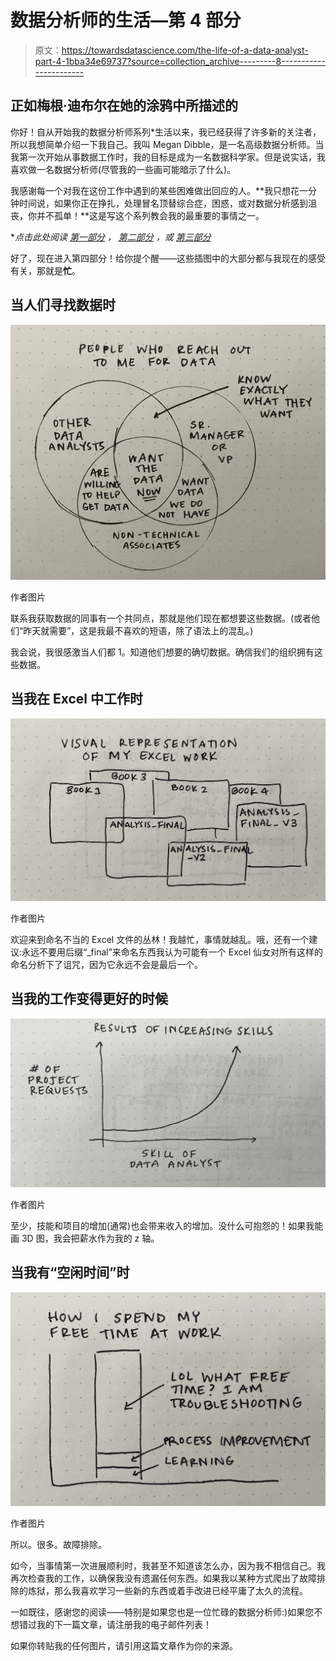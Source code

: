 # 数据分析师的生活—第 4 部分

> 原文：<https://towardsdatascience.com/the-life-of-a-data-analyst-part-4-1bba34e69737?source=collection_archive---------8----------------------->

## 正如梅根·迪布尔在她的涂鸦中所描述的

你好！自从开始我的数据分析师系列*生活以来，我已经获得了许多新的关注者，所以我想简单介绍一下我自己。我叫 Megan Dibble，是一名高级数据分析师。当我第一次开始从事数据工作时，我的目标是成为一名数据科学家。但是说实话，我喜欢做一名数据分析师(尽管我的一些画可能暗示了什么)。

我感谢每一个对我在这份工作中遇到的某些困难做出回应的人。**我只想花一分钟时间说，如果你正在挣扎，处理冒名顶替综合症，困惑，或对数据分析感到沮丧，你并不孤单！**这是写这个系列教会我的最重要的事情之一。

**点击此处阅读* [*第一部分*](/the-life-of-a-data-analyst-part-2-2c5a8e9ecc1f) *，* [*第二部分*](/the-life-of-a-data-analyst-263050370272) *，或* [*第三部分*](/the-life-of-a-data-analyst-part-3-8ee4d573d21c?source=user_profile---------2-------------------------------)

好了，现在进入第四部分！给你提个醒——这些插图中的大部分都与我现在的感受有关，那就是**忙**。

## 当人们寻找数据时

![](img/14480a570c2de67dcd9dc88482e683e8.png)

作者图片

联系我获取数据的同事有一个共同点，那就是他们现在都想要这些数据。(或者他们“昨天就需要”，这是我最不喜欢的短语，除了语法上的混乱。)

我会说，我很感激当人们都 1。知道他们想要的确切数据。确信我们的组织拥有这些数据。

## 当我在 Excel 中工作时

![](img/23e677c816d9f23e982d10e1b0378d3c.png)

作者图片

欢迎来到命名不当的 Excel 文件的丛林！我越忙，事情就越乱。哦，还有一个建议:永远不要用后缀“_final”来命名东西我认为可能有一个 Excel 仙女对所有这样的命名分析下了诅咒，因为它永远不会是最后一个。

## 当我的工作变得更好的时候

![](img/a8dd8205ed5728082c388440b1512933.png)

作者图片

至少，技能和项目的增加(通常)也会带来收入的增加。没什么可抱怨的！如果我能画 3D 图，我会把薪水作为我的 z 轴。

## 当我有“空闲时间”时

![](img/bfd826de211bb7f81abf341017e8d770.png)

作者图片

所以。很多。故障排除。

如今，当事情第一次进展顺利时，我甚至不知道该怎么办，因为我不相信自己。我再次检查我的工作，以确保我没有遗漏任何东西。如果我以某种方式爬出了故障排除的炼狱，那么我喜欢学习一些新的东西或着手改进已经平庸了太久的流程。

一如既往，感谢您的阅读——特别是如果您也是一位忙碌的数据分析师:)如果您不想错过我的下一篇文章，请注册我的电子邮件列表！

如果你转贴我的任何图片，请引用这篇文章作为你的来源。